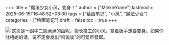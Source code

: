+++
title = "魔法少女小风，变身！"
author = ["MinkieYume"]
lastmod = 2025-06-15T16:48:52+08:00
tags = ["绘画笔记", "小风", "魔法少女"]
categories = ["绘画笔记"]
draft = false
toc = true
+++

![](/ox-hugo/minkie2.png)
这次是一副中二感满满的画呢，擅长技工的小风，拿着扳手想要变身。如果你吐槽她的话，说不定会发出“呜诶诶”的可爱声音耶。
